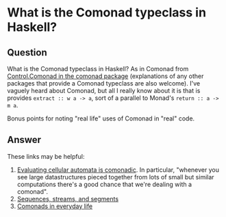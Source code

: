 
# What is the Comonad typeclass in Haskell?

## Question
        
What is the Comonad typeclass in Haskell? As in Comonad from [Control.Comonad in the comonad package](http://hackage.haskell.org/packages/archive/comonad/1.1.1.1/doc/html/Control-Comonad.html) (explanations of any other packages that provide a Comonad typeclass are also welcome). I've vaguely heard about Comonad, but all I really know about it is that is provides `extract :: w a -> a`, sort of a parallel to Monad's `return :: a -> m a`.

Bonus points for noting "real life" uses of Comonad in "real" code.

## Answer
        
These links may be helpful:

1.  [Evaluating cellular automata is comonadic](http://blog.sigfpe.com/2006/12/evaluating-cellular-automata-is.html). In particular, "whenever you see large datastructures pieced together from lots of small but similar computations there's a good chance that we're dealing with a comonad".
2.  [Sequences, streams, and segments](http://conal.net/blog/posts/sequences-streams-and-segments)
3.  [Comonads in everyday life](http://fmapfixreturn.wordpress.com/2008/07/09/comonads-in-everyday-life/)
